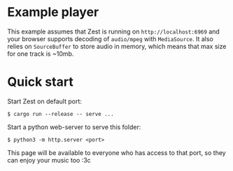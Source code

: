 # Example player

This example assumes that Zest is running on `http://localhost:6969` and your browser supports decoding of `audio/mpeg` with `MediaSource`.
It also relies on `SourceBuffer` to store audio in memory, which means that max size for one track is ~10mb.

# Quick start

Start Zest on default port:
```console
$ cargo run --release -- serve ...
```

Start a python web-server to serve this folder:
```console
$ python3 -m http.server <port>
```

This page will be available to everyone who has access to that port, so they can enjoy your music too :3c